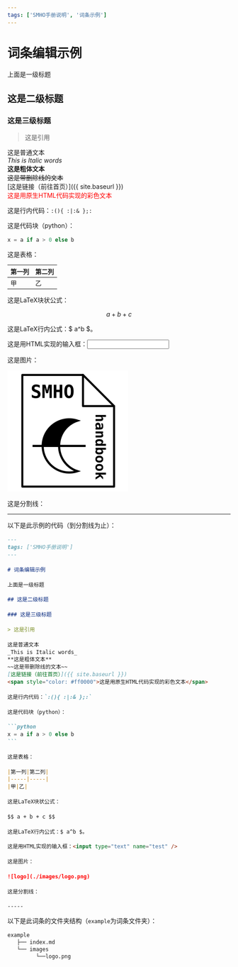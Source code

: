 ```yaml
---
tags: ['SMHO手册说明', '词条示例']
---
```


# 词条编辑示例

上面是一级标题

## 这是二级标题

### 这是三级标题

> 这是引用

这是普通文本  
_This is Italic words_  
**这是粗体文本**  
~~这是带删除线的文本~~  
[这是链接（前往首页）]({{ site.baseurl }})  
<span style="color: #ff0000">这是用原生HTML代码实现的彩色文本</span>

这是行内代码：`:(){ :|:& };:`

这是代码块（python）：

```python
x = a if a > 0 else b
```

这是表格：

|第一列|第二列|
|-----|-----|
|甲|乙|

这是LaTeX块状公式：

$$ a + b + c $$

这是LaTeX行内公式：$ a^b $。

这是用HTML实现的输入框：<input type="text" name="test" />

这是图片：

![logo](./images/logo.png)

这是分割线：

-----

以下是此示例的代码（到分割线为止）：

````markdown
---
tags: ['SMHO手册说明']
---

# 词条编辑示例

上面是一级标题

## 这是二级标题

### 这是三级标题

> 这是引用

这是普通文本  
_This is Italic words_  
**这是粗体文本**  
~~这是带删除线的文本~~  
[这是链接（前往首页）]({{ site.baseurl }})  
<span style="color: #ff0000">这是用原生HTML代码实现的彩色文本</span>

这是行内代码：`:(){ :|:& };:`

这是代码块（python）：

```python
x = a if a > 0 else b
```

这是表格：

|第一列|第二列|
|-----|-----|
|甲|乙|

这是LaTeX块状公式：

$$ a + b + c $$

这是LaTeX行内公式：$ a^b $。

这是用HTML实现的输入框：<input type="text" name="test" />

这是图片：

![logo](./images/logo.png)

这是分割线：

-----
````

以下是此词条的文件夹结构（`example`为词条文件夹）：

```
example
   ├── index.md
   └── images
         └──logo.png
```
